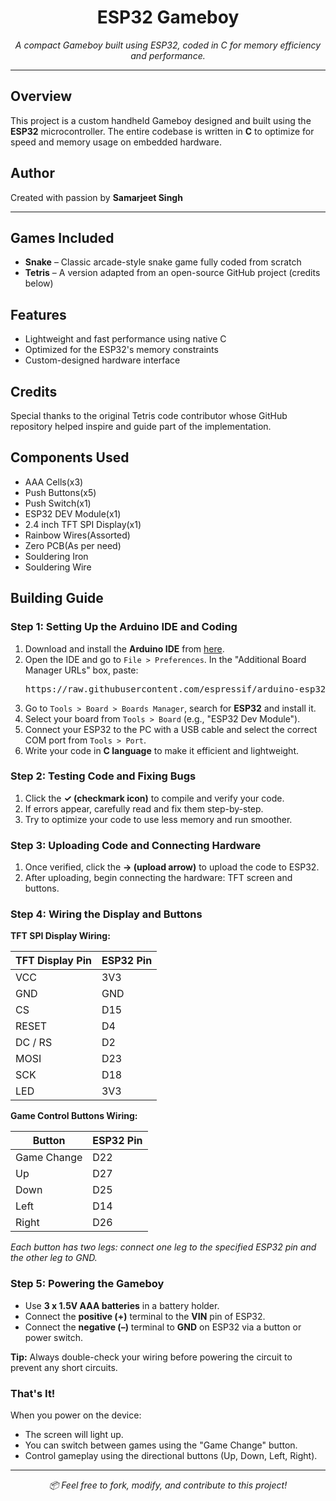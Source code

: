 <h1 align="center">ESP32 Gameboy</h1>

<p align="center">
  <em>A compact Gameboy built using ESP32, coded in C for memory efficiency and performance.</em>
</p>

<hr>

<h2>Overview</h2>

<p>
  This project is a custom handheld Gameboy designed and built using the <strong>ESP32</strong> microcontroller. The entire codebase is written in <strong>C</strong> to optimize for speed and memory usage on embedded hardware.
</p>

<h2>Author</h2>

<p>
  Created with passion by <strong>Samarjeet Singh</strong>
</p>

<hr>

<h2>Games Included</h2>

<ul>
  <li><strong>Snake</strong> – Classic arcade-style snake game fully coded from scratch</li>
  <li><strong>Tetris</strong> – A version adapted from an open-source GitHub project (credits below)</li>
</ul>

<h2>Features</h2>

<ul>
  <li>Lightweight and fast performance using native C</li>
  <li>Optimized for the ESP32's memory constraints</li>
  <li>Custom-designed hardware interface</li>
</ul>


<h2>Credits</h2>

<p>
  Special thanks to the original Tetris code contributor whose GitHub repository helped inspire and guide part of the implementation.
</p>

<h2>Components Used</h2>
<ul>
  <li>AAA Cells(x3)</li>
  <li>Push Buttons(x5)</li>
  <li>Push Switch(x1)</li>
  <li>ESP32 DEV Module(x1)</li>
  <li>2.4 inch TFT SPI Display(x1)</li>
  <li>Rainbow Wires(Assorted)</li>
  <li>Zero PCB(As per need)</li>
  <li>Souldering Iron</li>
  <li>Souldering Wire</li>
</ul>

<h2>Building Guide</h2>

<h3>Step 1: Setting Up the Arduino IDE and Coding</h3>

<ol>
  <li>Download and install the <strong>Arduino IDE</strong> from <a href="https://www.arduino.cc/en/software" target="_blank">here</a>.</li>
  <li>Open the IDE and go to <code>File > Preferences</code>. In the "Additional Board Manager URLs" box, paste:
    <pre>https://raw.githubusercontent.com/espressif/arduino-esp32/gh-pages/package_esp32_index.json</pre>
  </li>
  <li>Go to <code>Tools > Board > Boards Manager</code>, search for <strong>ESP32</strong> and install it.</li>
  <li>Select your board from <code>Tools > Board</code> (e.g., "ESP32 Dev Module").</li>
  <li>Connect your ESP32 to the PC with a USB cable and select the correct COM port from <code>Tools > Port</code>.</li>
  <li>Write your code in <strong>C language</strong> to make it efficient and lightweight.</li>
</ol>

<h3>Step 2: Testing Code and Fixing Bugs</h3>

<ol>
  <li>Click the <strong>✓ (checkmark icon)</strong> to compile and verify your code.</li>
  <li>If errors appear, carefully read and fix them step-by-step.</li>
  <li>Try to optimize your code to use less memory and run smoother.</li>
</ol>

<h3>Step 3: Uploading Code and Connecting Hardware</h3>

<ol>
  <li>Once verified, click the <strong>→ (upload arrow)</strong> to upload the code to ESP32.</li>
  <li>After uploading, begin connecting the hardware: TFT screen and buttons.</li>
</ol>

<h3>Step 4: Wiring the Display and Buttons</h3>

<p><strong>TFT SPI Display Wiring:</strong></p>

<table>
  <thead>
    <tr><th>TFT Display Pin</th><th>ESP32 Pin</th></tr>
  </thead>
  <tbody>
    <tr><td>VCC</td><td>3V3</td></tr>
    <tr><td>GND</td><td>GND</td></tr>
    <tr><td>CS</td><td>D15</td></tr>
    <tr><td>RESET</td><td>D4</td></tr>
    <tr><td>DC / RS</td><td>D2</td></tr>
    <tr><td>MOSI</td><td>D23</td></tr>
    <tr><td>SCK</td><td>D18</td></tr>
    <tr><td>LED</td><td>3V3</td></tr>
  </tbody>
</table>

<p><strong>Game Control Buttons Wiring:</strong></p>

<table>
  <thead>
    <tr><th>Button</th><th>ESP32 Pin</th></tr>
  </thead>
  <tbody>
    <tr><td>Game Change</td><td>D22</td></tr>
    <tr><td>Up</td><td>D27</td></tr>
    <tr><td>Down</td><td>D25</td></tr>
    <tr><td>Left</td><td>D14</td></tr>
    <tr><td>Right</td><td>D26</td></tr>
  </tbody>
</table>

<p><em>Each button has two legs: connect one leg to the specified ESP32 pin and the other leg to GND.</em></p>

<h3>Step 5: Powering the Gameboy</h3>

<ul>
  <li>Use <strong>3 x 1.5V AAA batteries</strong> in a battery holder.</li>
  <li>Connect the <strong>positive (+)</strong> terminal to the <strong>VIN</strong> pin of ESP32.</li>
  <li>Connect the <strong>negative (–)</strong> terminal to <strong>GND</strong> on ESP32 via a button or power switch.</li>
</ul>

<p><strong>Tip:</strong> Always double-check your wiring before powering the circuit to prevent any short circuits.</p>

<h3>That's It!</h3>

<p>
  When you power on the device:
  <ul>
    <li>The screen will light up.</li>
    <li>You can switch between games using the "Game Change" button.</li>
    <li>Control gameplay using the directional buttons (Up, Down, Left, Right).</li>
  </ul>
</p>



<hr>

<p align="center">
  <em>📦 Feel free to fork, modify, and contribute to this project!</em>
</p>

